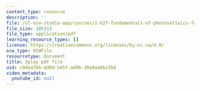```yaml
---
content_type: resource
description: ''
file: /ol-ocw-studio-app/courses/2-627-fundamentals-of-photovoltaics-fall-2013/c94ea76bdd0db45fad9b38a9aa6bc5bd_vN5Yn-niTXE.pdf
file_size: 105313
file_type: application/pdf
learning_resource_types: []
license: https://creativecommons.org/licenses/by-nc-sa/4.0/
ocw_type: OCWFile
resourcetype: Document
title: 3play pdf file
uid: c94ea76b-dd0d-b45f-ad9b-38a9aa6bc5bd
video_metadata:
  youtube_id: null
---
```

